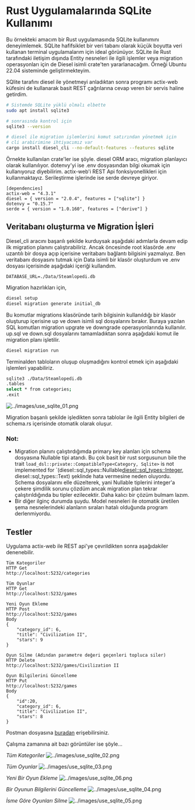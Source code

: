 # Rust Uygulamalarında SQLite Kullanımı

Bu örnekteki amacım bir Rust uygulamasında SQLite kullanımını deneyimlemek. SQLite hafifsiklet bir veri tabanı olarak küçük boyutta veri kullanan terminal uygulamalarım için ideal görünüyor. SQLite ile Rust tarafındaki iletişim dışında Entity nesneleri ile ilgili işlemler veya migration operasyonları için de Diesel isimli crate'ten yararlanacağım. Örneği Ubuntu 22.04 sisteminde geliştirmekteyim. 

SQlite tarafını diesel ile yönetmeyi anladıktan sonra programı actix-web küfesini de kullanarak basit REST çağrılarına cevap veren bir servis haline getirdim.

```bash
# Sistemde SQLite yüklü olmalı elbette
sudo apt install sqlite3

# sonrasında kontrol için
sqlite3 --version

# diesel ile migration işlemlerini komut satırından yönetmek için
# cli arabirimine ihtiyacımız var
cargo install diesel_cli --no-default-features --features sqlite
```

Örnekte kullanılan crate'ler ise şöyle.
diesel ORM aracı, migration planlayıcı olarak kullanılıyor. dotenvy'yi ise .env dosyasından bilgi okumak için kullanıyoruz diyebilirim.
actix-web'i REST Api fonksiyonellikleri için kullanmaktayız. Serileştirme işlerinde ise serde devreye giriyor.

```text
[dependencies]
actix-web = "4.3.1"
diesel = { version = "2.0.4", features = ["sqlite"] }
dotenvy = "0.15.7"
serde = { version = "1.0.160", features = ["derive"] }
```

## Veritabanı oluşturma ve Migration İşleri

Diesel_cli aracını başarılı şekilde kurduysak aşağıdaki adımlarla devam edip ilk migration planını çalıştırabiliriz. Ancak öncesinde root klasörde .env uzantılı bir dosya açıp içerisine veritabanı bağlantı bilgisini yazmalıyız. Ben veritabanı dosyasını tutmak için Data isimli bir klasör oluşturdum ve .env dosyası içerisinde aşağıdaki içeriği kullandım.

```text
DATABASE_URL=./Data/Steamlopedi.db
```

Migration hazırlıkları için,

```bash
diesel setup
diesel migration generate initial_db
```

Bu komutlar migrations klasöründe tarih bilgisinin kullanıldığı bir klasör oluşturup içerisine up ve down isimli sql dosyalarını bırakır. Buraya yazılan SQL komutları migration upgrate ve downgrade operasyonlarında kullanılır. up.sql ve down.sql dosyalarını tamamladıktan sonra aşağıdaki komut ile migration planı işletilir.

```bash
diesel migration run
```

Terminalden tabloların oluşup oluşmadığını kontrol etmek için aşağıdaki işlemleri yapabiliriz.

```bash
sqlite3 ./Data/Steamlopedi.db
.tables
select * from categories;
.exit
```

![../images/use_sqlite_01.png](../images/use_sqlite_01.png)

Migration başarılı şekilde işledikten sonra tablolar ile ilgili Entity bilgileri de schema.rs içerisinde otomatik olarak oluşur.

### Not: 
- Migration planını çalıştırdığımda primary key alanları için schema dosyasına Nullable<integer> tipi atandı. Bu çok basit bir rust sorgusunun bile the trait `load_dsl::private::CompatibleType<Category, Sqlite>` is not implemented for `(diesel::sql_types::Nullable<diesel::sql_types::Integer>, diesel::sql_types::Text) şeklinde hata vermesine neden oluyordu. Schema dosyalarını elle düzelterek, yani Nullable<integer> tiplerini integer'a çekere şimdilik sorunu çözdüm ancak migration plan tekrar çalıştırıldığında bu tipler ezilecektir. Daha kalıcı bir çözüm bulmam lazım.
- Bir diğer ilginç durumda şuydu. Model nesneleri ile otomatik üretilen şema nesnelerindeki alanların sıraları hatalı olduğunda program derlenmiyordu.

## Testler

Uygulama actix-web ile REST api'ye çevrildikten sonra aşağıdakiler denenebilir.

```text
Tüm Kategoriler
HTTP Get
http://localhost:5232/categories

Tüm Oyunlar
HTTP Get
http://localhost:5232/games

Yeni Oyun Ekleme
HTTP Post
http://localhost:5232/games
Body
{
    "category_id": 6,
    "title": "Civilization II",
    "stars": 9
}

Oyun Silme (Adından parametre değeri geçenleri topluca siler)
HTTP Delete
http://localhost:5232/games/Civilization II

Oyun Bilgilerini Güncelleme
HTTP Put
http://localhost:5232/games
Body
{
    "id":20,
    "category_id": 6,
    "title": "Civilization II",
    "stars": 8
}
```

Postman dosyasına [buradan](Actix-Web%20use-sqlite%20%5BRust%5D.postman_collection.json) erişebilirsiniz.

Çalışma zamanına ait bazı görüntüler ise şöyle...

_Tüm Kategoriler_
![../images/use_sqlite_02.png](../images/use_sqlite_02.png)

_Tüm Oyunlar_
![../images/use_sqlite_03.png](../images/use_sqlite_03.png)

_Yeni Bir Oyun Ekleme_
![../images/use_sqlite_06.png](../images/use_sqlite_06.png)

_Bir Oyunun Bilgilerini Güncelleme_
![../images/use_sqlite_04.png](../images/use_sqlite_04.png)

_İsme Göre Oyunları Silme_
![../images/use_sqlite_05.png](../images/use_sqlite_05.png)
